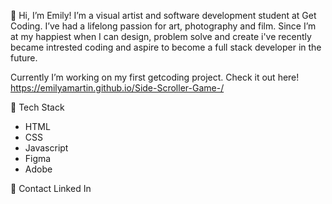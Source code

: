 👋 Hi, I’m Emily!
I’m a visual artist and software development student at Get Coding. I’ve had a lifelong passion for art, photography and film. 
Since I’m at my happiest when I can design, problem solve and create i've recently became intrested coding and aspire to 
become a full stack developer in the future. 

Currently I’m working on my first getcoding project. Check it out here! https://emilyamartin.github.io/Side-Scroller-Game-/

🚀 Tech Stack
- HTML
- CSS
- Javascript
- Figma 
- Adobe 

🔗 Contact 
Linked In 



